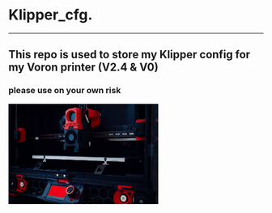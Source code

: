 # Klipper_cfg.
-------------------------------------------------------------------
## This repo is used to store my Klipper config for my Voron printer (V2.4 & V0)
### please use on your own risk
![](./images/ZwoVier.png) 
